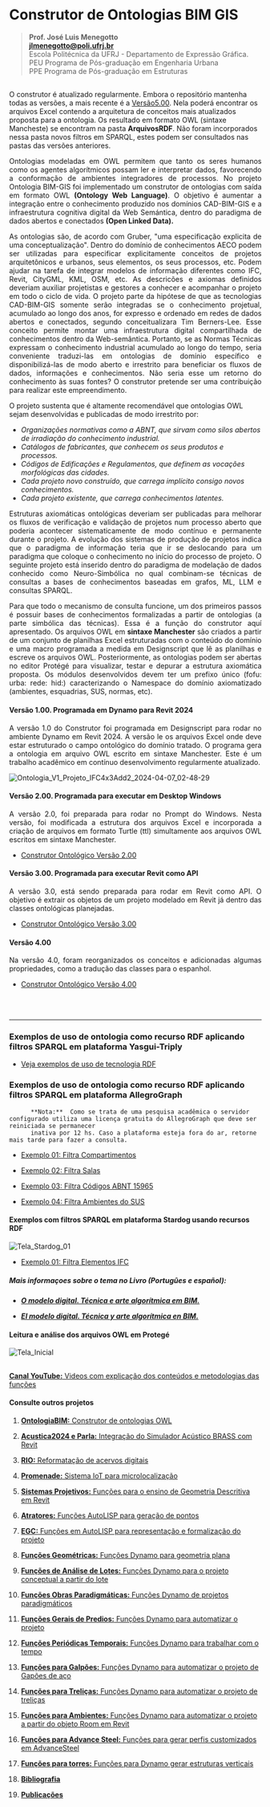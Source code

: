 # Construtor de Ontologias BIM GIS
>**Prof. José Luis Menegotto**<br>
>**jlmenegotto@poli.ufrj.br**<br>
>Escola Politécnica da UFRJ - Departamento de Expressão Gráfica.<br>
>PEU Programa de Pós-graduação em Engenharia Urbana<br>
>PPE Programa de Pós-graduação em Estruturas<br>
## 

O construtor é atualizado regularmente. Embora o repositório mantenha todas as versões, a mais recente é a [Versão5.00](https://github.com/JLMenegotto/OntologiaBIM/tree/main/Vers%C3%A3o5). Nela poderá encontrar os arquivos Excel contendo a arquitetura de conceitos mais atualizados proposta para a ontologia. Os resultado em formato OWL (sintaxe Mancheste) se encontram na pasta **ArquivosRDF**. Não foram incorporados nessa pasta novos filtros em SPARQL, estes podem ser consultados nas pastas das versões anteriores.<br>

<p align="justify"> Ontologias modeladas em OWL permitem que tanto os seres humanos como os agentes algorítmicos possam ler e interpretar dados, favorecendo a conformação de ambientes integradores de processos. No projeto Ontologia BIM-GIS foi implementado um construtor de ontologias com saída em formato OWL <b>(Ontology Web Language)</b>. O objetivo é aumentar a integração entre o conhecimento produzido nos domínios CAD-BIM-GIS e a infraestrutura cognitiva digital da Web Semántica, dentro do paradigma de dados abertos e conectados <b>(Open Linked Data).<br></b></p>
 
<p align="justify"> As ontologias são, de acordo com Gruber, "uma especificação explicita de uma conceptualização". Dentro do domínio de conhecimentos AECO podem ser utilizadas para especificar explicitamente conceitos de projetos arquitetônicos e urbanos, seus elementos, os seus processos, etc. Podem ajudar na tarefa de integrar modelos de informação diferentes como IFC, Revit, CityGML, KML, OSM, etc. As descricões e axiomas definidos deveriam auxiliar projetistas e gestores a conhecer e acompanhar o projeto em todo o ciclo de vida. O projeto parte da hipótese de que as tecnologias CAD-BIM-GIS somente serão integradas se o conhecimento projetual, acumulado ao longo dos anos, for expresso e ordenado em redes de dados abertos e conectados, segundo conceitualizara Tim Berners-Lee. Esse conceito permite montar uma infraestrutura digital compartilhada de conhecimentos dentro da Web-semântica. Portanto, se as Normas Técnicas expressam o conhecimento industrial acumulado ao longo do tempo, seria conveniente traduzi-las em ontologias de domínio específico e disponibilizá-las de modo aberto e irrestrito para beneficiar os fluxos de dados, informações e conhecimentos. Não seria esse um retorno do conhecimento às suas fontes? O construtor pretende ser uma contribuição para realizar este empreendimento.</p>

O projeto sustenta que é altamente recomendável que ontologias OWL sejam desenvolvidas e publicadas de modo irrestrito por:

  * _Organizações normativas como a ABNT, que sirvam como silos abertos de irradiação do conhecimento industrial._
  * _Catálogos de fabricantes, que conhecem os seus produtos e processos._
  * _Códigos de Edificações e Regulamentos, que definem as vocações morfológicas das cidades._
  * _Cada projeto novo construído, que carrega implícito consigo novos conhecimentos._
  * _Cada projeto existente, que carrega conhecimentos latentes._

<p align="justify">Estruturas axiomáticas ontológicas deveriam ser publicadas para melhorar os fluxos de verificação e validação de projetos num processo aberto que poderia acontecer sistematicamente de modo contínuo e permanente durante o projeto. A evolução dos sistemas de produção de projetos indica que o paradigma de informação teria que ir se deslocando para um paradigma que coloque o conhecimento no início do processo de projeto. O seguinte projeto está inserido dentro do paradigma de modelação de dados conhecido como Neuro-Simbólica no qual  combinam-se técnicas de consultas a bases de conhecimentos baseadas em grafos, ML, LLM e consultas SPARQL.<br></p>  

<p align="justify">Para que todo o mecanismo de consulta funcione, um dos primeiros passos é possuir bases de conhecimentos formalizadas a partir de ontologias (a parte simbólica das técnicas). Essa é a função do construtor aquí apresentado. Os arquivos OWL em <b>sintaxe Manchester</b> são criados a partir de um conjunto de planilhas Excel estruturadas com o conteúdo do domínio e uma macro programada a medida em Designscript que lê as planilhas e escreve os arquivos OWL. Posteriormente, as ontologias podem ser abertas no editor Protégé para visualizar, testar e depurar a estrutura axiomática proposta. Os módulos desenvolvidos devem ter um prefixo único (fofu: urba: rede: hid:) caracterizando o Namespace do domínio axiomatizado (ambientes, esquadrias, SUS, normas, etc).<br></p> 

#### **Versão 1.00. Programada em Dynamo para Revit 2024**
<p align="justify">A versão 1.0 do Construtor foi programada em Designscript para rodar no ambiente Dynamo em Revit 2024. A versão le os arquivos Excel onde deve estar estruturado o campo ontológico do domínio tratado. O programa gera a ontologia em arquivo OWL escrito em sintaxe Manchester. Este é um trabalho acadêmico em contínuo desenvolvimento regularmente atualizado.</p>

 ![Ontologia_V1_Projeto_IFC4x3Add2_2024-04-07_02-48-29](https://github.com/JLMenegotto/OntologiaBIM/assets/9437020/322f892a-a07f-4c29-b807-b61174368bad)

#### **Versão 2.00. Programada para executar em Desktop Windows**
<p align="justify">A versão 2.0, foi preparada para rodar no Prompt do Windows. Nesta versão, foi modificada a estrutura dos arquivos Excel e incorporada a criação de arquivos em formato Turtle (ttl) simultamente aos arquivos OWL escritos em sintaxe Manchester. </p>
 
- [Construtor Ontológico Versão 2.00](https://github.com/JLMenegotto/OntologiaBIM/tree/main/Vers%C3%A3o2)

#### **Versão 3.00. Programada para executar Revit como API**
<p align="justify">A versão 3.0, está sendo preparada para rodar em Revit como API. O objetivo é extrair os objetos de um projeto modelado em Revit já dentro das classes ontológicas planejadas.</p>

- [Construtor Ontológico Versão 3.00](https://github.com/JLMenegotto/OntologiaBIM/tree/main/Vers%C3%A3o3)

#### **Versão 4.00**
<p align="justify">Na versão 4.0, foram reorganizados os conceitos e adicionadas algumas propriedades, como a tradução das classes para o espanhol.</p>

- [Construtor Ontológico Versão 4.00](https://github.com/JLMenegotto/OntologiaBIM/tree/main/Vers%C3%A3o4)

<br>
<br>
<hr/>

### **Exemplos de uso de ontologia como recurso RDF aplicando filtros SPARQL em plataforma Yasgui-Triply**

- [Veja exemplos de uso de tecnologia RDF](https://triplydb.com/JoseLuisMenegotto/-/overview)

### **Exemplos de uso de ontologia como recurso RDF aplicando filtros SPARQL em plataforma AllegroGraph**

          **Nota:**  Como se trata de uma pesquisa acadêmica o servidor configurado utiliza uma licença gratuita do AllegroGraph que deve ser reiniciada se permanecer  
          inativa por 12 hs. Caso a plataforma esteja fora do ar, retorne mais tarde para fazer a consulta.   
 
- [Exemplo 01: Filtra Compartimentos](https://ag12pnceqjh5hmxu.allegrograph.cloud/webview/repositories/BIM/exec-query/anonymous/0bPosp-_jUoqS11H-tBo4/results?text=Select+%3Fcomp+%3Fnome+%3Fcod+%3Ftema+%3Fdes+%3Fem+%3Fcat+%3Fid+%3Farea%0AWhere%0A%7B%0A+++%3Fcomp+a+arq%3AQuarto%3B%0A+++++++++arq%3Atema+++++++++%3Ftema+%3B+%0A+++++++++arq%3Adescri%C3%A7%C3%A3o++++%3Fdes++%3B+%0A+++++++++arq%3A%C3%A9.dentro.de++%3Fem+++%3B%0A+++++++++arq%3A%C3%A9.categoria++%3Fcat++%3B%0A+++++++++arq%3Atem.ID+++++++%3Fid+++%3B%0A+++++++++arq%3A%C3%A1rea+++++++++%3Farea+%3B%0A+++++++++arq%3Anome+++++++++%3Fnome+%3B+++++++++++++++++%0A+++++++++arq%3Ac%C3%B3digo+++++++%3Fcod++.%0A%7D&language=SPARQL)

- [Exemplo 02: Filtra Salas](https://ag12pnceqjh5hmxu.allegrograph.cloud/webview/repositories/BIM/exec-query/anonymous/YNDFVHLWW1LzJKe5shtt5/results?text=select+%3Fem+%3Ftema+%3Fsala+%3Fcod+%3Fare%0Awhere+%0A%7B%0A+++%3Fsala+arq%3Ac%C3%B3digo+%3Fcod+%3B%0A+++++++++arq%3A%C3%A1rea+++%3Fare+%3B%0A+++++++++arq%3Atema+++%3Ftema%3B%0A+++++++++arq%3A%C3%A9.dentro.de+%3Fem.%0A%7D%0Aorder+by+%3Fem+%3Fare&language=SPARQL)

- [Exemplo 03: Filtra Códigos ABNT 15965](https://ag12pnceqjh5hmxu.allegrograph.cloud/webview/repositories/BIM/exec-query/anonymous/igfWPfdih3PkStlcIuNJX/results?text=SELECT+DISTINCT++%3Felem+%3Fcod+%3Fdescr+%0AWhere%0A%7B%0A++++++++%3Felem++abnt%3Ac%C3%B3digo-nbr+%3Fcod+%3B%0A+++++++++++++++abnt%3Adescri%C3%A7%C3%A3o+%3Fdescr.%0A%7D%0Aorder+by+%3Fcod&language=SPARQL)

- [Exemplo 04: Filtra Ambientes do SUS](https://ag12pnceqjh5hmxu.allegrograph.cloud/webview/repositories/BIM/exec-query/anonymous/eAkjEl3DoPRShdkKGrAHs/results?text=Select+distinct+%3Felem+%3Fsus+%3Fset+%3Fem%0AWhere%0A%7B%0A+++%3Felem++arq%3Adescri%C3%A7%C3%A3o++%3Fsus+.%0A+++filter+%28contains+%28str+%28%3Fsus%29%2C+%22SUS%22%29%29%0A%7D%0Aorder+by+%3Felem&language=SPARQL)

#### **Exemplos com filtros SPARQL em plataforma Stardog usando recursos RDF**

  ![Tela_Stardog_01](https://github.com/JLMenegotto/OntologiaBIM/assets/9437020/97afb135-f525-4887-a92f-cd68f006c1db)

- [Exemplo 01: Filtra Elementos IFC](https://cloud.stardog.com/share/fe71d0581acbde7b)

##### Mais informaçoes sobre o tema no Livro (Portugûes e español):
- [**_O modelo digital. Técnica e arte algorítmica em BIM._**](https://www.amazon.com.br/Modelo-Digital-T%C3%A9cnica-Arte-Algor%C3%ADtmica/dp/6589367833/ref=zg_bs_g_7841300011_sccl_40/140-7766966-1834631?psc=1)

- [**_El modelo digital. Técnica y arte algorítmica en BIM._**](https://bibliotecadigital.cp67.com/reader/el-modelo-digital-tecnica-y-arte-algoritmica-en-bim)

#### **Leitura e análise dos arquivos OWL em Protegé**
![Tela_Inicial](https://user-images.githubusercontent.com/9437020/226172682-0c1a09aa-7069-428d-a8b8-fe8abb9ea39c.PNG)

## 
[**Canal YouTube:** Videos com explicação dos conteúdos e metodologias das funções](https://www.youtube.com/channel/UCCN58u2BP38F09aswlJrILA)
#### **Consulte outros projetos**
  
   1. [**OntologiaBIM:** Construtor de ontologias OWL](https://github.com/JLMenegotto/OntologiaBIM)
   2. [**Acustica2024 e Parla:** Integração do Simulador Acústico BRASS com Revit](https://github.com/JLMenegotto/Acustica_2024)
   3. [**RIO:** Reformatação de acervos digitais](https://github.com/JLMenegotto/Rio)
   4. [**Promenade:** Sistema IoT para microlocalização](https://github.com/JLMenegotto/Promenade)
   5. [**Sistemas Projetivos:** Funções para o ensino de Geometria Descritiva em Revit](https://github.com/JLMenegotto/SistemasProjetivos)
   6. [**Atratores:** Funções AutoLISP para geração de pontos](https://github.com/JLMenegotto/Atratores)
   7. [**EGC:** Funções em AutoLISP para representação e formalização do projeto](https://github.com/JLMenegotto/EGC)
   8. [**Funções Geométricas:** Funções Dynamo para geometria plana](https://github.com/JLMenegotto/AulasBIM/tree/master/Dynamo/Geometricas)
   9. [**Funções de Análise de Lotes:** Funções Dynamo para o projeto conceptual a partir do lote](https://github.com/JLMenegotto/AulasBIM/tree/master/Dynamo/Lotes)
  10. [**Funções Obras Paradigmáticas:** Funções Dynamo de projetos paradigmáticos]( https://github.com/JLMenegotto/AulasBIM/tree/master/Dynamo/Obras)
  11. [**Funções Gerais de Predios:** Funções Dynamo para automatizar o projeto](https://github.com/JLMenegotto/AulasBIM/tree/master/Dynamo/Predio)
  12. [**Funções Periódicas Temporais:** Funções Dynamo para trabalhar com o tempo](https://github.com/JLMenegotto/AulasBIM/tree/master/Dynamo/Relógio)
  13. [**Funções para Galpões:** Funções Dynamo para automatizar o projeto de Gapões de aço](https://github.com/JLMenegotto/AulasBIM/tree/master/Dynamo/Galpão)
  14. [**Funções para Treliças:** Funções Dynamo para automatizar o projeto de treliças](https://github.com/JLMenegotto/AulasBIM/tree/master/Dynamo/Treliças)
  15. [**Funções para Ambientes:** Funções Dynamo para automatizar o projeto a partir do objeto Room em Revit](https://github.com/JLMenegotto/AulasBIM/tree/master/Dynamo/Rooms)
  16. [**Funções para Advance Steel:** Funções para gerar perfis customizados em AdvanceSteel](https://github.com/JLMenegotto/AulasBIM/tree/master/AdvanceSteel)
  17. [**Funções para torres:** Funções para Dynamo gerar estruturas verticais](https://github.com/JLMenegotto/AulasBIM/tree/master/Dynamo/Torres)
      
  18. [**Bibliografia**](https://jlmenegotto.wixsite.com/jlmenegotto-bim/pesquisa)
  19. [**Publicações**](https://jlmenegotto.wixsite.com/jlmenegotto-bim/jlm-public)
      
